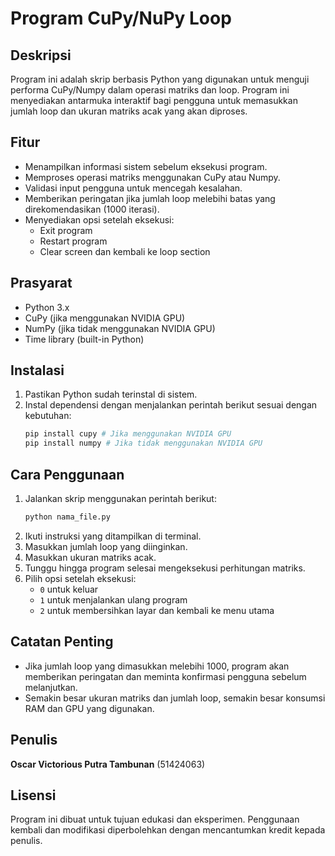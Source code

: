 # Program CuPy/NuPy Loop

## Deskripsi
Program ini adalah skrip berbasis Python yang digunakan untuk menguji performa CuPy/Numpy dalam operasi matriks dan loop. Program ini menyediakan antarmuka interaktif bagi pengguna untuk memasukkan jumlah loop dan ukuran matriks acak yang akan diproses.

## Fitur
- Menampilkan informasi sistem sebelum eksekusi program.
- Memproses operasi matriks menggunakan CuPy atau Numpy.
- Validasi input pengguna untuk mencegah kesalahan.
- Memberikan peringatan jika jumlah loop melebihi batas yang direkomendasikan (1000 iterasi).
- Menyediakan opsi setelah eksekusi:
  - Exit program
  - Restart program
  - Clear screen dan kembali ke loop section

## Prasyarat
- Python 3.x
- CuPy (jika menggunakan NVIDIA GPU)
- NumPy (jika tidak menggunakan NVIDIA GPU)
- Time library (built-in Python)

## Instalasi
1. Pastikan Python sudah terinstal di sistem.
2. Instal dependensi dengan menjalankan perintah berikut sesuai dengan kebutuhan:
   ```bash
   pip install cupy # Jika menggunakan NVIDIA GPU
   pip install numpy # Jika tidak menggunakan NVIDIA GPU
   ```

## Cara Penggunaan
1. Jalankan skrip menggunakan perintah berikut:
   ```bash
   python nama_file.py
   ```
2. Ikuti instruksi yang ditampilkan di terminal.
3. Masukkan jumlah loop yang diinginkan.
4. Masukkan ukuran matriks acak.
5. Tunggu hingga program selesai mengeksekusi perhitungan matriks.
6. Pilih opsi setelah eksekusi:
   - `0` untuk keluar
   - `1` untuk menjalankan ulang program
   - `2` untuk membersihkan layar dan kembali ke menu utama

## Catatan Penting
- Jika jumlah loop yang dimasukkan melebihi 1000, program akan memberikan peringatan dan meminta konfirmasi pengguna sebelum melanjutkan.
- Semakin besar ukuran matriks dan jumlah loop, semakin besar konsumsi RAM dan GPU yang digunakan.

## Penulis
**Oscar Victorious Putra Tambunan** (51424063)

## Lisensi
Program ini dibuat untuk tujuan edukasi dan eksperimen. Penggunaan kembali dan modifikasi diperbolehkan dengan mencantumkan kredit kepada penulis.

